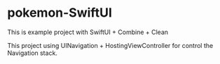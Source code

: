 # pokemon-SwiftUI

This is example project with SwiftUI + Combine + Clean

This project using UINavigation + HostingViewController for control the Navigation stack. 
